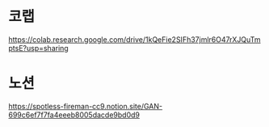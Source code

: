 코랩
===
https://colab.research.google.com/drive/1kQeFie2SIFh37jmlr6O47rXJQuTmptsE?usp=sharing



노션
====
https://spotless-fireman-cc9.notion.site/GAN-699c6ef7f7fa4eeeb8005dacde9bd0d9
